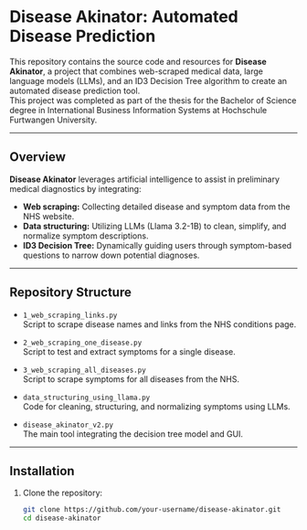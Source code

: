 # Disease Akinator: Automated Disease Prediction

This repository contains the source code and resources for **Disease Akinator**, a project that combines web-scraped medical data, large language models (LLMs), and an ID3 Decision Tree algorithm to create an automated disease prediction tool.  
This project was completed as part of the thesis for the Bachelor of Science degree in International Business Information Systems at Hochschule Furtwangen University.

---

## Overview

**Disease Akinator** leverages artificial intelligence to assist in preliminary medical diagnostics by integrating:

- **Web scraping:** Collecting detailed disease and symptom data from the NHS website.
- **Data structuring:** Utilizing LLMs (Llama 3.2-1B) to clean, simplify, and normalize symptom descriptions.
- **ID3 Decision Tree:** Dynamically guiding users through symptom-based questions to narrow down potential diagnoses.

---

## Repository Structure

- `1_web_scraping_links.py`  
  Script to scrape disease names and links from the NHS conditions page.

- `2_web_scraping_one_disease.py`  
  Script to test and extract symptoms for a single disease.

- `3_web_scraping_all_diseases.py`  
  Script to scrape symptoms for all diseases from the NHS.

- `data_structuring_using_llama.py`  
  Code for cleaning, structuring, and normalizing symptoms using LLMs.

- `disease_akinator_v2.py`  
  The main tool integrating the decision tree model and GUI.

---

## Installation

1. Clone the repository:
   ```bash
   git clone https://github.com/your-username/disease-akinator.git
   cd disease-akinator

